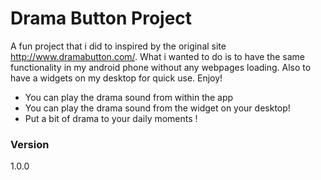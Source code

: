 # Drama Button Project

A fun project that i did to inspired by the original site http://www.dramabutton.com/.
What i wanted to do is to have the same functionality in my android phone without any webpages loading. Also to have a widgets on my desktop for quick use. Enjoy!

  - You can play the drama sound from within the app
  - You can play the drama sound from the widget on your desktop!
  - Put a bit of drama to your daily moments !

### Version
1.0.0
